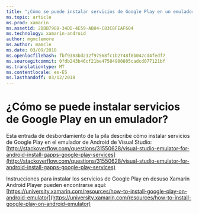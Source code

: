 ```yaml
---
title: "¿Cómo se puede instalar servicios de Google Play en un emulador?"
ms.topic: article
ms.prod: xamarin
ms.assetid: 2DBB7988-34DD-4E59-AB84-C83C8FEAF604
ms.technology: xamarin-android
author: mgmclemore
ms.author: mamcle
ms.date: 03/09/2018
ms.openlocfilehash: fbf9383bd232f97568fc1b2748f8b042cd4fedf7
ms.sourcegitcommit: 0fdb243b46cf21be47584900805cadcd077121bf
ms.translationtype: MT
ms.contentlocale: es-ES
ms.lasthandoff: 03/12/2018
---
```

# <a name="how-do-i-install-google-play-services-in-an-emulator"></a>¿Cómo se puede instalar servicios de Google Play en un emulador?

Esta entrada de desbordamiento de la pila describe cómo instalar servicios de Google Play en el emulador de Android de Visual Studio: [http://stackoverflow.com/questions/31550628/visual-studio-emulator-for-android-install-gapps-google-play-services](http://stackoverflow.com/questions/31550628/visual-studio-emulator-for-android-install-gapps-google-play-services)

Instrucciones para instalar los servicios de Google Play en desuso Xamarin Android Player pueden encontrarse aquí: [https://university.xamarin.com/resources/how-to-install-google-play-on-android-emulator](https://university.xamarin.com/resources/how-to-install-google-play-on-android-emulator)
